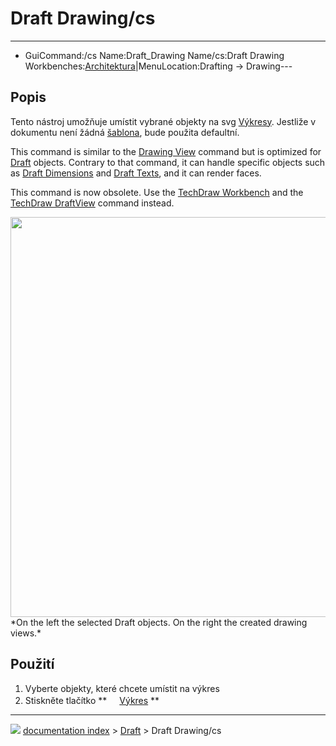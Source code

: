 # Draft Drawing/cs
---
- GuiCommand:/cs   Name:Draft_Drawing   Name/cs:Draft Drawing   Workbenches:[Architektura](Drawing_Workbench/cs___Kreslení]],_[[Arch_Workbench/cs.md)|MenuLocation:Drafting → Drawing---


</div>

## Popis


<div class="mw-translate-fuzzy">

Tento nástroj umožňuje umístit vybrané objekty na svg [Výkresy](Drawing_Workbench/cs.md). Jestliže v dokumentu není žádná [šablona](Drawing_templates/cs.md), bude použita defaultní.


</div>

This command is similar to the [Drawing View](Drawing_View.md) command but is optimized for [Draft](Draft_Workbench.md) objects. Contrary to that command, it can handle specific objects such as [Draft Dimensions](Draft_Dimension.md) and [Draft Texts](Draft_Text.md), and it can render faces.

This command is now obsolete. Use the [TechDraw Workbench](TechDraw_Workbench.md) and the [TechDraw DraftView](TechDraw_DraftView.md) command instead.

<img alt="" src=images/Draft_drawing_example.jpg  style="width:640px;"> 
*On the left the selected Draft objects. On the right the created drawing views.*


<div class="mw-translate-fuzzy">

## Použití


</div>


<div class="mw-translate-fuzzy">

1.  Vyberte objekty, které chcete umístit na výkres
2.  Stiskněte tlačítko **<img src="images/Draft_Drawing.png" width=16px> [Výkres](Draft_Drawing/cs.md)
**


</div>



---
![](images/Right_arrow.png) [documentation index](../README.md) > [Draft](Draft_Workbench.md) > Draft Drawing/cs
